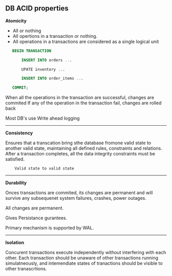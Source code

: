 ## DB ACID properties

**Atomicity**
 - All or nothing
 - All opertions in a transaction or nothing.
 - All operations in a transactions are considered as a single logical unit

 ```sql
    BEGIN TRANSACTION

        INSERT INTO orders ...

        UPATE inventory ...

        INSERT INTO order_items ...

    COMMIT;
 ```

When all the operations in the transaction are successful, changes are commited
If any of the operation in the transaction fail, changes are rolled back 

Most DB's use Write ahead logging


----


**Consistency**

Ensures that a transcation bring sthe database fromone valid state to another valid state, maintaining all defined rules, constraints and relations. After a transaction completes, all the data integrity constraints must be satisfied.

```
    Valid state to valid state
```

----

**Durability**

Onces transactions are commited, its changes are permanent and will survive any subsequenet system failures, crashes, power outages. 

All changes are permanent.

Gives Persistance gurantees.


Primary mechanism is supported by WAL.


---- 

**Isolation**

Concurent transactions execute independently without interfering with each other. Each transaction should be unaware of other transactions running simulatneously, and intemendiate states of tranactions should be visible to other tranascrtions.

